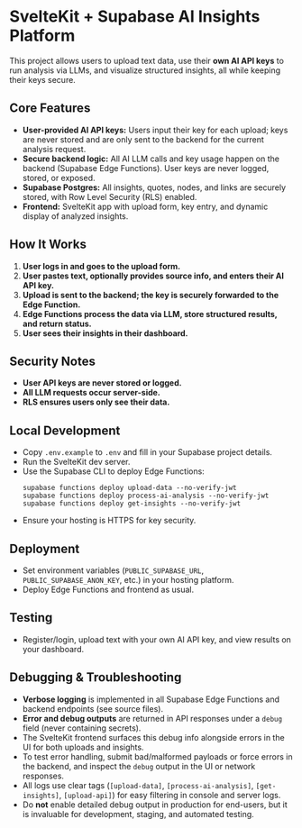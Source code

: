 # SvelteKit + Supabase AI Insights Platform

This project allows users to upload text data, use their **own AI API keys** to run analysis via LLMs, and visualize structured insights, all while keeping their keys secure.

## Core Features

- **User-provided AI API keys:** Users input their key for each upload; keys are never stored and are only sent to the backend for the current analysis request.
- **Secure backend logic:** All AI LLM calls and key usage happen on the backend (Supabase Edge Functions). User keys are never logged, stored, or exposed.
- **Supabase Postgres:** All insights, quotes, nodes, and links are securely stored, with Row Level Security (RLS) enabled.
- **Frontend:** SvelteKit app with upload form, key entry, and dynamic display of analyzed insights.

## How It Works

1. **User logs in and goes to the upload form.**
2. **User pastes text, optionally provides source info, and enters their AI API key.**
3. **Upload is sent to the backend; the key is securely forwarded to the Edge Function.**
4. **Edge Functions process the data via LLM, store structured results, and return status.**
5. **User sees their insights in their dashboard.**

## Security Notes

- **User API keys are never stored or logged.**
- **All LLM requests occur server-side.**
- **RLS ensures users only see their data.**

## Local Development

- Copy `.env.example` to `.env` and fill in your Supabase project details.
- Run the SvelteKit dev server.
- Use the Supabase CLI to deploy Edge Functions:  
  ```
  supabase functions deploy upload-data --no-verify-jwt
  supabase functions deploy process-ai-analysis --no-verify-jwt
  supabase functions deploy get-insights --no-verify-jwt
  ```
- Ensure your hosting is HTTPS for key security.

## Deployment

- Set environment variables (`PUBLIC_SUPABASE_URL`, `PUBLIC_SUPABASE_ANON_KEY`, etc.) in your hosting platform.
- Deploy Edge Functions and frontend as usual.

## Testing

- Register/login, upload text with your own AI API key, and view results on your dashboard.

## Debugging & Troubleshooting

- **Verbose logging** is implemented in all Supabase Edge Functions and backend endpoints (see source files).
- **Error and debug outputs** are returned in API responses under a `debug` field (never containing secrets).
- The SvelteKit frontend surfaces this debug info alongside errors in the UI for both uploads and insights.
- To test error handling, submit bad/malformed payloads or force errors in the backend, and inspect the `debug` output in the UI or network responses.
- All logs use clear tags (`[upload-data]`, `[process-ai-analysis]`, `[get-insights]`, `[upload-api]`) for easy filtering in console and server logs.
- Do **not** enable detailed debug output in production for end-users, but it is invaluable for development, staging, and automated testing.

